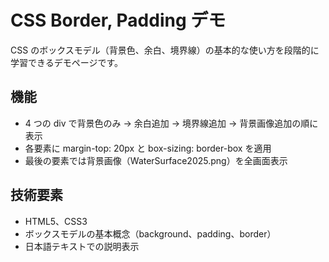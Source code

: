 # CSS Border, Padding デモ

CSS のボックスモデル（背景色、余白、境界線）の基本的な使い方を段階的に学習できるデモページです。

## 機能

- 4 つの div で背景色のみ → 余白追加 → 境界線追加 → 背景画像追加の順に表示
- 各要素に margin-top: 20px と box-sizing: border-box を適用
- 最後の要素では背景画像（WaterSurface2025.png）を全画面表示

## 技術要素

- HTML5、CSS3
- ボックスモデルの基本概念（background、padding、border）
- 日本語テキストでの説明表示
